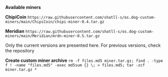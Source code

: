 **Available miners**

**ChipiCoin** `https://raw.githubusercontent.com/shatll-s/os.dog-custom-miners/main/ChipiCoin/chipi-miner-0.4.tar.gz`

**Meridian** `https://raw.githubusercontent.com/shatll-s/os.dog-custom-miners/main/Meridian/mrdn-miner-0.5.tar.gz`

Only the current versions are presented here. For previous versions, check the repository


**Create custom miner archive**
`rm -f files.md5 miner.tar.gz; find . -type f ! -name "files.md5" -exec md5sum {} \; > files.md5; tar -zcf miner.tar.gz *`
